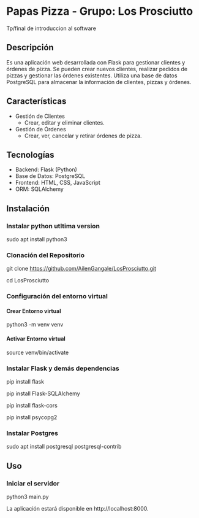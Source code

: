 # Papas Pizza - Grupo: Los Prosciutto

Tp/final de introduccion al software

## Descripción

Es una aplicación web desarrollada con Flask para gestionar clientes y órdenes de pizza. Se pueden crear nuevos clientes, realizar pedidos de pizzas y gestionar las órdenes existentes. Utiliza una base de datos PostgreSQL para almacenar la información de clientes, pizzas y órdenes.

## Características

- Gestión de Clientes
  - Crear, editar y eliminar clientes.
- Gestión de Órdenes
  - Crear, ver, cancelar y retirar órdenes de pizza.

## Tecnologías

- Backend: Flask (Python)
- Base de Datos: PostgreSQL
- Frontend: HTML, CSS, JavaScript
- ORM: SQLAlchemy

## Instalación

### Instalar python utltima version
sudo apt install python3

### Clonación del Repositorio

git clone https://github.com/AilenGangale/LosProsciutto.git

cd LosProsciutto

### Configuración del entorno virtual

#### Crear Entorno virtual

python3 -m venv venv

#### Activar Entorno virtual

source venv/bin/activate

### Instalar Flask y demás dependencias

pip install flask

pip install Flask-SQLAlchemy

pip install flask-cors

pip install psycopg2

### Instalar Postgres

sudo apt install postgresql postgresql-contrib

## Uso

### Iniciar el servidor

python3 main.py

La aplicación estará disponible en http://localhost:8000.